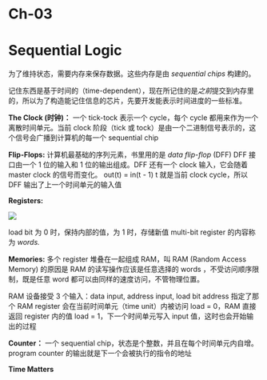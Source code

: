 # Ch-03

# Sequential Logic

为了维持状态，需要内存来保存数据。这些内存是由 *sequential chips* 构建的。

记住东西是基于时间的（time-dependent），现在所记住的是*之前*提交到内存里的，所以为了构造能记住信息的芯片，先要开发能表示时间进度的一些标准。

**The Clock (时钟)：**
一个 tick-tock 表示一个 cycle，每个 cycle 都用来作为一个离散时间单元。当前 clock 阶段（tick 或 tock）是由一个二进制信号表示的，这个信号会广播到计算机的每一个 sequential chip

**Flip-Flops:**
计算机最基础的序列元素，书里用的是 *data flip-flop* (DFF)
DFF 接口由一个 1 位的输入和 1 位的输出组成。DFF 还有一个 clock 输入，它会随着 master clock 的信号而变化。
out(t) = in(t - 1)
t 就是当前 clock cycle，所以 DFF 输出了上一个时间单元的输入值

**Registers:**

![](https://d2mxuefqeaa7sj.cloudfront.net/s_0B3DB069F813E09527D3F3CD553F66F219E75E781D9CF01D88ECDD913D07967F_1528299781698_Screen+Shot+2018-06-06+at+23.42.46.png)


load bit 为 0 时，保持内部的值，为 1 时，存储新值
multi-bit register 的内容称为 *words.*

**Memories:**
多个 register 堆叠在一起组成 RAM，叫 RAM (Random Access Memory) 的原因是 RAM 的读写操作应该是任意选择的 words ，不受访问顺序限制，既是任意 word 都可以由同样的速度访问，不管物理位置。

RAM 设备接受 3 个输入：data input, address input, load bit
address 指定了那个 RAM register 会在当前时间单元（time unit）内被访问
load = 0，RAM 直接返回 register 内的值
load = 1，下一个时间单元写入 input 值，这时也会开始输出的过程

**Counter：**
一个 sequential chip，状态是个整数，并且在每个时间单元内自增。
program counter 的输出就是下一个会被执行的指令的地址

**Time Matters**


